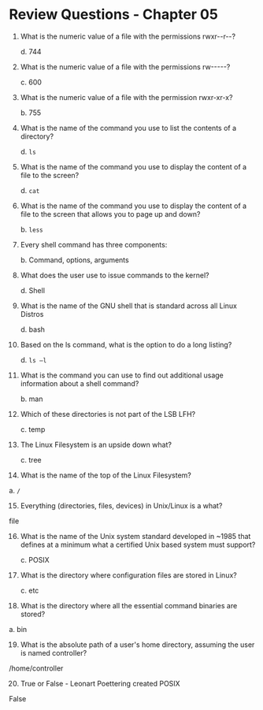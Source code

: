 # Review Questions - Chapter 05

1) What is the numeric value of a file with the permissions rwxr--r--?
    
    d. 744
2) What is the numeric value of a file with the permissions rw-----?
    
    c. 600
    
3) What is the numeric value of a file with the permission rwxr-xr-x?
    
    b. 755
   
4) What is the name of the command you use to list the contents of a directory?
   
    d. ```ls```

5) What is the name of the command you use to display the content of a file to the screen?
    
    d. ```cat```

6) What is the name of the command you use to display the content of a file to the screen that allows you to page up and down?
   
    b. ```less```
    
7) Every shell command has three components:
   
    b. Command, options, arguments
   
8) What does the user use to issue commands to the kernel?
    
    d. Shell

9) What is the name of the GNU shell that is standard across all Linux Distros
   
    d. bash

10) Based on the ls command, what is the option to do a long listing?
    
    d. ```ls –l```

11) What is the command you can use to find out additional usage information about a shell command?
    
    b. man
    
12) Which of these directories is not part of the LSB LFH?
    
    c. temp
   
13) The Linux Filesystem is an upside down what?
    
    c. tree
    
14) What is the name of the top of the Linux Filesystem?
  
  a. ```/```
   
15) Everything (directories, files, devices) in Unix/Linux is a what?

file

16) What is the name of the Unix system standard developed in ~1985 that defines at a minimum what a certified Unix based system must support?
   
    c. POSIX
  
17) What is the directory where configuration files are stored in Linux?
    
    c. etc
    
18) What is the directory where all the essential command binaries are stored?
   
   a. bin
    
19) What is the absolute path of a user's home directory, assuming the user is named controller?

/home/controller

20) True or False - Leonart Poettering created POSIX

False
